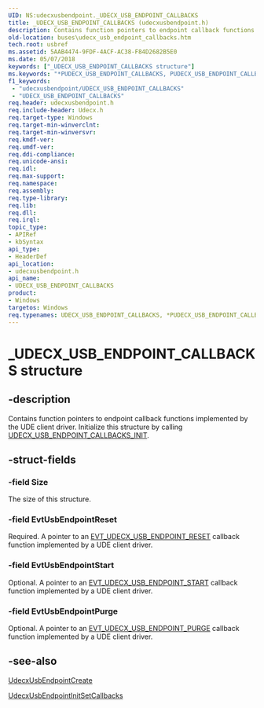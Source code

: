 ```yaml
---
UID: NS:udecxusbendpoint._UDECX_USB_ENDPOINT_CALLBACKS
title: _UDECX_USB_ENDPOINT_CALLBACKS (udecxusbendpoint.h)
description: Contains function pointers to endpoint callback functions implemented by the UDE client driver. Initialize this structure by calling UDECX_USB_ENDPOINT_CALLBACKS_INIT.
old-location: buses\udecx_usb_endpoint_callbacks.htm
tech.root: usbref
ms.assetid: 5AAB4474-9FDF-4ACF-AC38-F84D2682B5E0
ms.date: 05/07/2018
keywords: ["_UDECX_USB_ENDPOINT_CALLBACKS structure"]
ms.keywords: "*PUDECX_USB_ENDPOINT_CALLBACKS, PUDECX_USB_ENDPOINT_CALLBACKS, PUDECX_USB_ENDPOINT_CALLBACKS structure pointer [Buses], UDECX_USB_ENDPOINT_CALLBACKS, UDECX_USB_ENDPOINT_CALLBACKS structure [Buses], _UDECX_USB_ENDPOINT_CALLBACKS, buses.udecx_usb_endpoint_callbacks, udecxusbendpoint/PUDECX_USB_ENDPOINT_CALLBACKS, udecxusbendpoint/UDECX_USB_ENDPOINT_CALLBACKS"
f1_keywords:
 - "udecxusbendpoint/UDECX_USB_ENDPOINT_CALLBACKS"
 - "UDECX_USB_ENDPOINT_CALLBACKS"
req.header: udecxusbendpoint.h
req.include-header: Udecx.h
req.target-type: Windows
req.target-min-winverclnt: 
req.target-min-winversvr: 
req.kmdf-ver: 
req.umdf-ver: 
req.ddi-compliance: 
req.unicode-ansi: 
req.idl: 
req.max-support: 
req.namespace: 
req.assembly: 
req.type-library: 
req.lib: 
req.dll: 
req.irql: 
topic_type:
- APIRef
- kbSyntax
api_type:
- HeaderDef
api_location:
- udecxusbendpoint.h
api_name:
- UDECX_USB_ENDPOINT_CALLBACKS
product:
- Windows
targetos: Windows
req.typenames: UDECX_USB_ENDPOINT_CALLBACKS, *PUDECX_USB_ENDPOINT_CALLBACKS
---
```


# _UDECX_USB_ENDPOINT_CALLBACKS structure


## -description


Contains function pointers to endpoint callback functions implemented by the UDE client driver. Initialize this structure by calling <a href="https://docs.microsoft.com/windows-hardware/drivers/ddi/udecxusbendpoint/nf-udecxusbendpoint-udecx_usb_endpoint_callbacks_init">UDECX_USB_ENDPOINT_CALLBACKS_INIT</a>.


## -struct-fields




### -field Size

The size of this structure.


### -field EvtUsbEndpointReset

Required. A pointer to an <a href="https://docs.microsoft.com/windows-hardware/drivers/ddi/udecxusbendpoint/nc-udecxusbendpoint-evt_udecx_usb_endpoint_reset">EVT_UDECX_USB_ENDPOINT_RESET</a> callback function implemented by a UDE client driver.


### -field EvtUsbEndpointStart

Optional. A pointer to an <a href="https://docs.microsoft.com/windows-hardware/drivers/ddi/udecxusbendpoint/nc-udecxusbendpoint-evt_udecx_usb_endpoint_start">EVT_UDECX_USB_ENDPOINT_START</a> callback function implemented by a UDE client driver.


### -field EvtUsbEndpointPurge

Optional. A pointer to an <a href="https://docs.microsoft.com/windows-hardware/drivers/ddi/udecxusbendpoint/nc-udecxusbendpoint-evt_udecx_usb_endpoint_purge">EVT_UDECX_USB_ENDPOINT_PURGE</a> callback function implemented by a UDE client driver.


## -see-also




<a href="https://docs.microsoft.com/windows-hardware/drivers/ddi/udecxusbendpoint/nf-udecxusbendpoint-udecxusbendpointcreate">UdecxUsbEndpointCreate</a>



<a href="https://docs.microsoft.com/windows-hardware/drivers/ddi/udecxusbendpoint/nf-udecxusbendpoint-udecxusbendpointinitsetcallbacks">UdecxUsbEndpointInitSetCallbacks</a>
 

 

